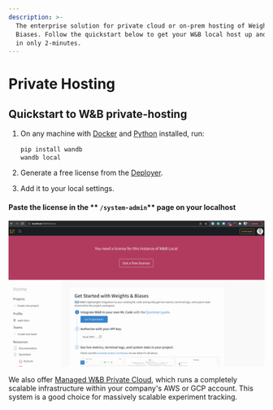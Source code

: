 ```yaml
---
description: >-
  The enterprise solution for private cloud or on-prem hosting of Weights &
  Biases. Follow the quickstart below to get your W&B local host up and running
  in only 2-minutes.
---
```


# Private Hosting

## Quickstart to W\&B private-hosting

1.  On any machine with [Docker](https://www.docker.com) and [Python](https://www.python.org) installed, run:

    ```
    pip install wandb
    wandb local 
    ```
2. Generate a free license from the [Deployer](https://deploy.wandb.ai).
3. Add it to your local settings.

#### Paste the license in the ** `/system-admin`** page on your localhost

![Copy your license from Deployer and paste it into your Local settings](../../.gitbook/assets/License.gif)

We also offer [Managed W\&B Private Cloud](cloud.md), which runs a completely scalable infrastructure within your company's AWS or GCP account. This system is a good choice for massively scalable experiment tracking.
